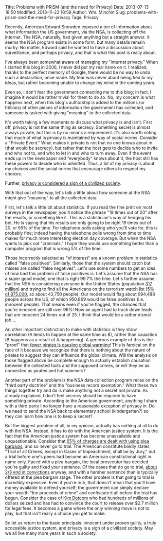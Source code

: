 Title: Problems with PRISM (and the need for Privacy)
Date: 2013-07-13 18:50
Modified: 2013-11-22 18:59
Author: Wm. Minchin
Slug: problems-with-prism-and-the-need-for-privacy
Tags: Privacy

Recently, American Edward Snowden exposed a ton of information about what
information the US government, via the NSA, is collecting off the internet. The
NSA, naturally, had given anything but a straight answer. It seems the NSA
program exists in some form, but many details remain murky. No matter, Edward
said he wanted to have a discussion about surveillance, and perhaps privacy,
and that is what this post is really about.

I've always been somewhat aware of managing my "internet privacy." When I
started this blog in 2006, I never did put my real name on it. I realized,
thanks to the perfect memory of Google, there would be no way to undo such a
declaration, once made. My fear was never about being tied to my ideas, but
rather becoming unable to change my mind in the coming years.

Even so, I don't fear the government connecting me to this blog; in fact, I
imagine it would be rather trivial for them to do so. No, my concern is what
happens next, when this blog's authorship is added to the millions (or
trillions) of other pieces of information the government has collected, and
someone is tasked with giving "meaning" to the collected data.

It's worth taking a few moments to discuss what privacy is and isn't. First
off, privacy is not the same thing as secrecy. Something secret is almost
always private, but this is by no means a requirement. It's also worth noting
that much of what is privacy is maintained by way of social norms. Consider a
"Private Event." What makes it private is not that no one knows about in (that
would be secrecy), but rather that the host gets to decide who to invite and
who not to, and who to let in and who to turn away. Even if the event ends up
in the newspaper and "everybody" knows about it, the host still has these
powers to decide who is admitted. Thus, a lot of my privacy is about my choices
and the social norms that encourage others to respect my choices.

Further, [privacy is considered a sign of a civilized
society](https://medium.com/i-m-h-o/c7b9caadfc67).

With that out of the way, let's talk a little about how someone at the NSA
might give "meaning" to all the collected data.

First, let's talk a little bit about statistics. If you read the fine print on
most surveys in the newspaper, you'll notice the phrase "19 times out of 20"
after the results, or something like it. This is a statistician's way of
hedging his bet. He is saying that his results are only going to be right 19
times out of 20, or 95% of the time. For telephone polls asking who you'll vote
for, this is probably fine; indeed having the telephone polls wrong from time
to time makes for much more interesting election day coverage. But when the NSA
wants to pick out "criminals," I hope they would use something better than a
computer program that is wrong 5% of the time.

Those incorrectly selected as "of interest" are a known problem in statistics
called "false positives". Similarly, those that the system should catch but
misses are called "false negatives". Let's use some numbers to get an idea of
how bad this problem of false positives is. Let's assume that the NSA has a
super good model, one that is right 99.7% the time. Let's further assume that
the NSA is considering everyone in the United States (population [317
million](http://en.wikipedia.org/w/index.php?title=Demographics_of_the_United_States&oldid=575445593))
and trying to find all the Americans on the terrorism watch list ([5% of
875,000](http://en.wikipedia.org/w/index.php?title=Terrorist_Screening_Database&oldid=564635829),
so about 43,750 people). Our model would flag about 994,488 people across the
US, of which 950,869 would be false positives (i.e. innocent people). That
means even if you're flagged, the chances that you're innocent are still over
96%! Now an agent had to track down leads that are innocent 24 times out of 25.
I think that would be a rather dismal job....

An other important distinction to make with statistics is they show correlation
(A tends to happen at the same time as B), rather than causation (B happens as
a result of A happening). A generous example of this is the "proof" that [fewer
pirates is causing global warming](http://www.venganza.org/about/open-letter/)!
This is farcical on the face of it because we recognize that there is nothing
about the nature of pirates to suggest they can influence the global climate.
Will the analysis on those flagged above be complete enough to actually
establish causation between the collected facts and the supposed crimes, or
will they be as connected as pirates and hot summers?

Another part of the problem is the NSA data collection program relies on the
"third party doctrine" and the "business record exemption." What these two
things together try and do is make anything not a secret not private. As
already explained, I don't feel secrecy should be required to have something
private. According to the American government, anything I share with a third
party I no longer have a reasonable exception of privacy in. Do we need to send
the NSA back to elementary school (kindergarten?) so they can learn how one is
to keep a secret?

But the biggest problem of all, in my opinion, actually has nothing at all to
do with the NSA. Instead, it has to do with the American justice system. It is
the fact that the American justice system has become unassailable and
unquestionable. Consider that [95% of charges are dealt with using plea
bargains](http://www.cato.org/publications/commentary/devils-bargain-how-plea-agreements-never-contemplated-framers-undermine-justice),
and so never go to trial. The American constitute boldly states "Trial of all
Crimes, except in Cases of Impeachment, shall be by Jury," but a trial before
one's peers had become an American constitutional right in name only. Faced
with a plea bargain, the local prosecutor has decided you're guilty and fixed
your sentence. Of the cases that do go to trial, [about 2/3 end in
convictions](http://open.salon.com/blog/barry60x/2012/07/24/john_edwards_roger_clemens_and_americas_other_one_percent)
anyway, and with a harsher sentence than is typically offered at the plea
bargain stage. The other problem is that going to trial is incredibly
expensive. Even if you're rich, that doesn't mean that you'll have money
available to defend yourself; the government can simply declare your wealth
"the proceeds of crime" and confiscate it all before the trial has begun.
Consider the case of [Kim
Dotcom](http://www.listener.co.nz/commentary/the-internaut/kim-dotcom-megaupload-new-zealand-timeline/)
who had hundreds of millions of dollars seized and has had to convince the
court to release over $2.7 million for legal fees. It becomes a game where the
only winning move is not to play, but that isn't really a choice you get to
make.

So let us return to the basic principals: innocent under proven guilty, a truly
accessible justice system, and privacy is a sign of a civilized society. May we
all live many more years in such a society.
